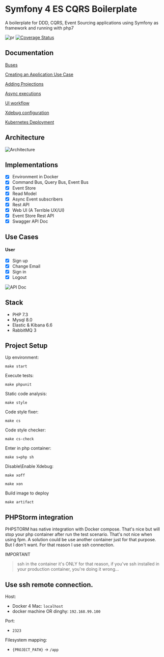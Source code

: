 # Symfony 4 ES CQRS Boilerplate

A boilerplate for DDD, CQRS, Event Sourcing applications using Symfony as framework and running with php7

![pr](https://github.com/jorge07/symfony-4-es-cqrs-boilerplate/workflows/pr/badge.svg)
[![Coverage Status](https://coveralls.io/repos/github/jorge07/symfony-4-es-cqrs-boilerplate/badge.svg?branch=master)](https://coveralls.io/github/jorge07/symfony-4-es-cqrs-boilerplate?branch=coverage)

## Documentation

[Buses](https://github.com/jorge07/symfony-4-es-cqrs-boilerplate/tree/master/doc/GetStarted/Buses.md)

[Creating an Application Use Case](https://github.com/jorge07/symfony-4-es-cqrs-boilerplate/tree/master/doc/GetStarted/UseCases.md)

[Adding Projections](https://github.com/jorge07/symfony-4-es-cqrs-boilerplate/tree/master/doc/GetStarted/Projections.md)

[Async executions](https://github.com/jorge07/symfony-4-es-cqrs-boilerplate/tree/master/doc/GetStarted/Async.md)

[UI workflow](https://github.com/jorge07/symfony-4-es-cqrs-boilerplate/blob/master/doc/Workflow.md)

[Xdebug configuration](https://github.com/jorge07/symfony-4-es-cqrs-boilerplate/blob/master/doc/GetStarted/Xdebug.md)

[Kubernetes Deployment](https://github.com/jorge07/symfony-4-es-cqrs-boilerplate/blob/master/doc/Deployment.md)

## Architecture

![Architecture](https://i.imgur.com/SzHgMft.png)

## Implementations

- [x] Environment in Docker
- [x] Command Bus, Query Bus, Event Bus
- [x] Event Store
- [x] Read Model
- [x] Async Event subscribers
- [x] Rest API
- [x] Web UI (A Terrible UX/UI)
- [x] Event Store Rest API 
- [x] Swagger API Doc

## Use Cases

#### User
- [x] Sign up
- [x] Change Email
- [x] Sign in
- [x] Logout

![API Doc](https://i.imgur.com/DBZsPlE.png)

## Stack

- PHP 7.3
- Mysql 8.0
- Elastic & Kibana 6.6
- RabbitMQ 3

## Project Setup

Up environment:

`make start`

Execute tests:

`make phpunit`

Static code analysis:

`make style`

Code style fixer:

`make cs`

Code style checker:

`make cs-check`

Enter in php container:

`make s=php sh`

Disable\Enable Xdebug:

`make xoff`

`make xon`

Build image to deploy

`make artifact`

## PHPStorm integration

PHPSTORM has native integration with Docker compose. That's nice but will stop your php container after run the test scenario. That's not nice when using fpm. A solution could be use another container just for that purpose. But I don't want. For that reason I use ssh connection.

IMPORTANT

> ssh in the container it's ONLY for that reason, if you've ssh installed in your production container, you're doing it wrong... 

Use ssh remote connection.
---

Host: 
- Docker 4 Mac: `localhost`
- docker machine OR dinghy: `192.168.99.100`

Port: 
 - `2323`

Filesystem mapping:
 - `{PROJECT_PATH}` -> `/app`
